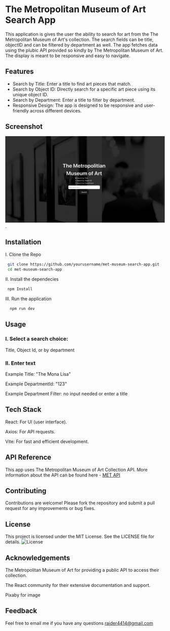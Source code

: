 
# The Metropolitan Museum of Art Search App

This application is gives the user the ability to search for art from the The Metropolitan Museum of Art's collection. The search fields can be title, objectID and can be filtered by department as well. The app fetches data using the plubic API provided so kindly by The Metropolitan Museum of Art. The display is meant to be responsive and easy to navigate. 




## Features

- Search by Title: Enter a title to find art pieces that match.
- Search by Object ID: Directly search for a specific art piece using its unique object ID.
- Search by Department: Enter a title to filter by department. 
- Responsive Design: The app is designed to be responsive and user-friendly across different devices.

## Screenshot
![my screenshot](./public/assets/Screenshot.png).

## Installation

I. Clone the Repo 

```bash
 git clone https://github.com/yourusername/met-museum-search-app.git
 cd met-museum-search-app
```

II. Install the dependecies

```bash
 npm Install 
```


III. Run the application 

```bash
  npm run dev
```
    

## Usage

### I. Select a search choice: 

Title, Object Id, or by department

### II. Enter text

Example Title: "The Mona Lisa"

Example DepartmentId: "123"

Example Department Filter: no input needed or enter a title



## Tech Stack

React: For UI (user interface).

Axios: For API requests.

Vite: For fast and efficient development.

## API Reference

This app uses The Metropolitan Museum of Art Collection API. More information about the API can be found here - [MET API](https://metmuseum.github.io)


## Contributing

Contributions are welcome! Please fork the repository and submit a pull request for any improvements or bug fixes.


## License

This project is licensed under the MIT License. See the LICENSE file for details.
![License](https://img.shields.io/badge/license-MIT-blue.svg)



## Acknowledgements



The Metropolitan Museum of Art for providing a public API to access their collection.

The React community for their extensive documentation and support.

Pixaby for image

## Feedback

Feel free to email me if you have any questions raider4414@gmail.com


